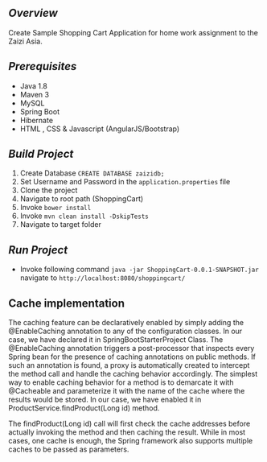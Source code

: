 ## *Overview*
Create Sample Shopping Cart Application for home work assignment to the Zaizi Asia.

## *Prerequisites*
* Java 1.8
* Maven 3
* MySQL
* Spring Boot
* Hibernate
* HTML , CSS & Javascript (AngularJS/Bootstrap)

## *Build Project*
1. Create Database ```CREATE DATABASE zaizidb;```
2. Set Username and Password in the ```application.properties``` file
3. Clone the project
4. Navigate to root path (ShoppingCart)
5. Invoke ```bower install```
6. Invoke ```mvn clean install -DskipTests```
7. Navigate to target folder

## *Run Project*
* Invoke following command
```java -jar ShoppingCart-0.0.1-SNAPSHOT.jar```
navigate to ```http://localhost:8080/shoppingcart/```


## Cache implementation
The caching feature can be declaratively enabled by simply adding the @EnableCaching annotation to any of the configuration classes. In our case, we have declared it in SpringBootStarterProject Class.
The @EnableCaching annotation triggers a post-processor that inspects every Spring bean for the presence of caching annotations on public methods. If such an annotation is found, a proxy is automatically created to intercept the method call and handle the caching behavior accordingly.
The simplest way to enable caching behavior for a method is to demarcate it with @Cacheable and parameterize it with the name of the cache where the results would be stored. In our case, we have enabled it in ProductService.findProduct(Long id) method.

The findProduct(Long id) call will first check the cache addresses before actually invoking the method and then caching the result.
While in most cases, one cache is enough, the Spring framework also supports multiple caches to be passed as parameters.
